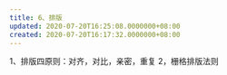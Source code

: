 ```yaml
---
title: 6、排版
updated: 2020-07-20T16:25:08.0000000+08:00
created: 2020-07-20T16:17:32.0000000+08:00
---
```


1、排版四原则：对齐，对比，亲密，重复
2，栅格排版法则
